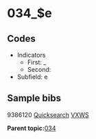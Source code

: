 # 034\_$e

## Codes

-   Indicators
    -   First: \_
    -   Second:
-   Subfield: e

## Sample bibs

9386120 [Quicksearch](https://search.library.yale.edu/catalog/9386120) [VXWS](http://prodorbis.library.yale.edu:7014/vxws/GetHoldingsService?bibId=9386120)

**Parent topic:**[034](../../tags/034/034.md)

